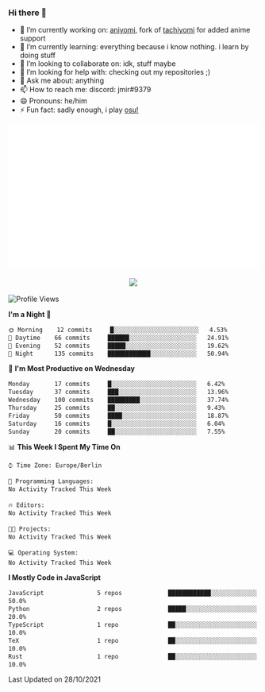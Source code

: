 ### Hi there 👋



<!--
**jmir1/jmir1** is a ✨ _special_ ✨ repository because its `README.md` (this file) appears on your GitHub profile.

Here are some ideas to get you started:
-->
- 🔭 I’m currently working on: [aniyomi](https://github.com/jmir1/aniyomi), fork of [tachiyomi](https://github.com/tachiyomiorg/tachiyomi) for added anime support
- 🌱 I’m currently learning: everything because i know nothing. i learn by doing stuff
- 👯 I’m looking to collaborate on: idk, stuff maybe
- 🤔 I’m looking for help with: checking out my repositories ;)
- 💬 Ask me about: anything
- 📫 How to reach me: discord: jmir#9379
- 😄 Pronouns: he/him
- ⚡ Fun fact: sadly enough, i play [osu!](https://osu.ppy.sh/users/18018426)  
<div>
	<p align="center">
		<a href="https://github.com/jmir1?tab=repositories" target="_blank" rel="noopener"><img src="https://github.com/jmir1/github-stats/blob/master/generated/overview.svg"></a>
	</p>
	<p align="center">
		<a href="https://github.com/search?o=desc&q=author%3Ajmir1&s=committer-date&type=Commits" target="_blank" rel="noopener"><img src="https://github-readme-streak-stats.herokuapp.com/?user=jmir1"></a>
	</p>
</div>

<!--START_SECTION:waka-->
![Profile Views](http://img.shields.io/badge/Profile%20Views-17-blue)

**I'm a Night 🦉** 

```text
🌞 Morning    12 commits     █░░░░░░░░░░░░░░░░░░░░░░░░   4.53% 
🌆 Daytime    66 commits     ██████░░░░░░░░░░░░░░░░░░░   24.91% 
🌃 Evening    52 commits     █████░░░░░░░░░░░░░░░░░░░░   19.62% 
🌙 Night      135 commits    ████████████░░░░░░░░░░░░░   50.94%

```
📅 **I'm Most Productive on Wednesday** 

```text
Monday       17 commits     █░░░░░░░░░░░░░░░░░░░░░░░░   6.42% 
Tuesday      37 commits     ███░░░░░░░░░░░░░░░░░░░░░░   13.96% 
Wednesday    100 commits    █████████░░░░░░░░░░░░░░░░   37.74% 
Thursday     25 commits     ██░░░░░░░░░░░░░░░░░░░░░░░   9.43% 
Friday       50 commits     ████░░░░░░░░░░░░░░░░░░░░░   18.87% 
Saturday     16 commits     █░░░░░░░░░░░░░░░░░░░░░░░░   6.04% 
Sunday       20 commits     ██░░░░░░░░░░░░░░░░░░░░░░░   7.55%

```


📊 **This Week I Spent My Time On** 

```text
⌚︎ Time Zone: Europe/Berlin

💬 Programming Languages: 
No Activity Tracked This Week

🔥 Editors: 
No Activity Tracked This Week

🐱‍💻 Projects: 
No Activity Tracked This Week

💻 Operating System: 
No Activity Tracked This Week

```

**I Mostly Code in JavaScript** 

```text
JavaScript               5 repos             ████████████░░░░░░░░░░░░░   50.0% 
Python                   2 repos             █████░░░░░░░░░░░░░░░░░░░░   20.0% 
TypeScript               1 repo              ██░░░░░░░░░░░░░░░░░░░░░░░   10.0% 
TeX                      1 repo              ██░░░░░░░░░░░░░░░░░░░░░░░   10.0% 
Rust                     1 repo              ██░░░░░░░░░░░░░░░░░░░░░░░   10.0%

```



 Last Updated on 28/10/2021
<!--END_SECTION:waka-->
